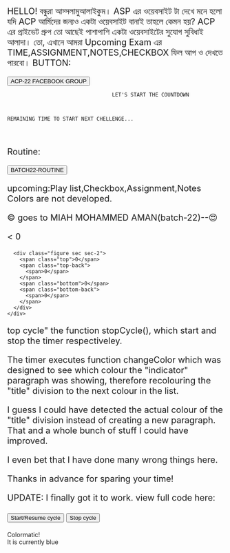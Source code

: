HELLO! বন্ধুরা আস্সলামুআলাইকুম। ASP এর ওয়েবসাইট টা দেখে মনে হলো যদি ACP আর্মিদের জন্যও একটা ওয়েবসাইট বানাই তাহলে কেমন হয়? ACP এর প্রাইভেট গ্রুপ তো আছেই পাশাপাশি একটা ওয়েবসাইটের সুযোগ সুবিধাই আলাদা। তো, এখানে আমরা Upcoming Exam এর TIME,ASSIGNMENT,NOTES,CHECKBOX ফিল আপ ও দেখতে পারবো।
BUTTON:
<form action="https://facebook.com/groups/272368833896163/">
    <input type="submit" value="ACP-22 FACEBOOK GROUP" />
</form>
                                      
                                      LET'S START THE COUNTDOWN 



    REMAINING TIME TO START NEXT CHELLENGE...
    

<html> 
<head> 
<style> 
p { 
  text-align: center; 
  font-size: 20px; 
  font-colour:yellow
} 
</style> 
</head> 
<body> 
<p id="demo"></p> 
<script> 
var deadline = new Date("Feb 7, 2021 11:00:00").getTime(); 
var x = setInterval(function() { 
var now = new Date().getTime(); 
var t = deadline - now; 
var days = Math.floor(t / (1000 * 60 * 60 * 24)); 
var hours = Math.floor((t%(1000 * 60 * 60 * 24))/(1000 * 60 * 60)); 
var minutes = Math.floor((t % (1000 * 60 * 60)) / (1000 * 60)); 
var seconds = Math.floor((t % (1000 * 60)) / 1000); 
document.getElementById("demo").innerHTML = days + "d "  
+ hours + "h " + minutes + "m " + seconds + "s "; 
    if (t < 0) { 
        clearInterval(x); 
        document.getElementById("demo").innerHTML = "EXPIRED"; 
    } 
}, 1000); 
</script> 
  
</body> 
</html> 

Routine:
<form action="https://docs.google.com/spreadsheets/d/1L-sQ5AE6sxePEgZII7Rybxp-dsJdYfmqhm3Lf4FqhtA/edit?usp=drivesdk/">
<input type="submit" value="BATCH22-ROUTINE" />
</form>

upcoming:Play list,Checkbox,Assignment,Notes
Colors are not developed.



© goes to MIAH MOHAMMED AMAN(batch-22)--😍


<        <span class="bottom-back">
          <span>0</span>
        </span>          
      </div>

      <div class="figure sec sec-2">
        <span class="top">0</span>
        <span class="top-back">
          <span>0</span>
        </span>
        <span class="bottom">0</span>
        <span class="bottom-back">
          <span>0</span>
        </span>
      </div>
    </div>
  </div>
</div>



top cycle" the function stopCycle(), which start and stop the timer respectiveley.

The timer executes function changeColor which was designed to see which colour the "indicator" paragraph was showing, therefore recolouring the "title" division to the next colour in the list.

I guess I could have detected the actual colour of the "title" division instead of creating a new paragraph. That and a whole bunch of stuff I could have improved.

I even bet that I have done many wrong things here.

Thanks in advance for sparing your time!

UPDATE: I finally got it to work. view full code here:

<button type="button" onclick="startCycle()">Start/Resume cycle</button>
<button type="button" onclick="stopCycle()">Stop cycle</button>
<div id="title">Colormatic!</div>
It is currently
<span id="indicator">blue</span>

<script>

var timerId;

var ind = document.getElementById("indicator");
var tit = document.getElementById("title");
var color = ["yellow"]

function startCycle() {
    timerId = setInterval(changeColor, 500);
}

function stopCycle() {
    clearInterval(timerId);
    timerId = null;
}

function changeColor() {
    if (ind.innerHTML == 'blue') {
        tit.style.color = 'green';
        ind.innerHTML = 'green';
    }

    else if (ind.innerHTML == "green") {
        tit.style.color = 'yellow';
        ind.innerHTML = "yellow";
    }

    else {
        tit.style.color = 'blue';
        ind.innerHTML = "blue";
    }
}

</script>

<body style="background-color:#FFFF000;">
</body>


<div id="ff-compose"></div>
<script async defer src="https://formfacade.com/include/107577415015131484641/form/1FAIpQLSeMH1WHUQAsDr8rVdTZ3kAuKmIdD2Tlcguq6x_pcYWkjuUsyQ/classic.js?div=ff-compose"></script>








 











  








